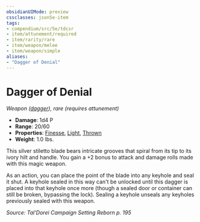 ```yaml
---
obsidianUIMode: preview
cssclasses: json5e-item
tags:
- compendium/src/5e/tdcsr
- item/attunement/required
- item/rarity/rare
- item/weapon/melee
- item/weapon/simple
aliases: 
- "Dagger of Denial"
---
```

# Dagger of Denial
*Weapon ([dagger](Mechanics/items/dagger.md)), rare (requires attunement)*  

- **Damage**: 1d4 P
- **Range**: 20/60
- **Properties**: [Finesse](Mechanics/Rules/item-properties.md#Finesse), [Light](Mechanics/Rules/item-properties.md#Light), [Thrown](Mechanics/Rules/item-properties.md#Thrown)
- **Weight**: 1.0 lbs.

This silver stiletto blade bears intricate grooves that spiral from its tip to its ivory hilt and handle. You gain a +2 bonus to attack and damage rolls made with this magic weapon.

As an action, you can place the point of the blade into any keyhole and seal it shut. A keyhole sealed in this way can't be unlocked until this dagger is placed into that keyhole once more (though a sealed door or container can still be broken, bypassing the lock). Sealing a keyhole unseals any keyholes previously sealed with this weapon.

*Source: Tal'Dorei Campaign Setting Reborn p. 195*